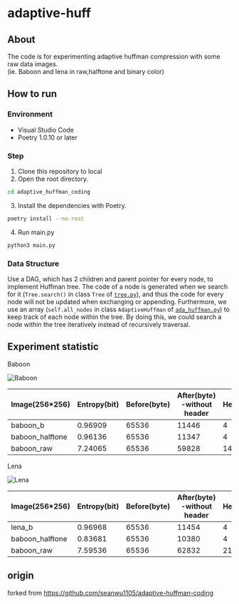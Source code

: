 # adaptive-huff
  
## About 

The code is for experimenting adaptive huffman compression with some raw data images.  
(ie. Baboon and lena in raw,halftone and binary color)

## How to run 

### Environment  

* Visual Studio Code
* Poetry 1.0.10 or later

### Step 
1. Clone this repository to local
2. Open the root directory.
``` bash
cd adaptive_huffman_coding
```
3. Install the dependencies with Poetry.
``` bash
poetry install --no-root
```
4. Run main.py
``` bash
python3 main.py
```

### Data Structure

Use a DAG, which has 2 children and parent pointer for every node, to implement Huffman tree. The code of a node is generated when we search for it (`Tree.search()` in class `Tree` of [`tree.py`](/adaptive_huffman/tree.py)), and thus the code for every node will not be updated when exchanging or appending. Furthermore, we use an array (`self.all_nodes` in class `AdaptiveHuffman` of [`ada_huffman.py`](/adaptive_huffman/ada_huffman.py)) to keep track of each node within the tree. By doing this, we could search a node within the tree iteratively instead of recursively traversal.
 

## Experiment statistic

Baboon 
  
![Baboon](https://github.com/yppan/rusty-classic-huffman-for-img/blob/main/Data/PNG/baboon.png)

| Image(256*256)  | Entropy(bit) | Before(byte) | After(byte) -without header | Header(byte) | Compression Rate |
|-----------------|--------------|--------------|-----------------------------|--------------|------------------|
| baboon_b        | 0.96909      | 65536        | 11446                       | 4            | 82.53%           |
| baboon_halftone | 0.96136      | 65536        | 11347                       | 4            | 82.68%           |
| baboon_raw      | 7.24065      | 65536        | 59828                       | 146          | 8.71%            |

Lena 
  
![Lena](https://github.com/yppan/rusty-classic-huffman-for-img/blob/main/Data/PNG/lena.png)

| Image(256*256)  | Entropy(bit) | Before(byte) | After(byte) -without header | Header(byte) | Compression Rate |
|-----------------|--------------|--------------|-----------------------------|--------------|------------------|
| lena_b          | 0.96968      | 65536        | 11454                       | 4            | 82.52%           |
| baboon_halftone | 0.83681      | 65536        | 10380                       | 4            | 84.16%           |
| baboon_raw      | 7.59536      | 65536        | 62832                       | 214          | 4.13%            |

## origin 

forked from https://github.com/seanwu1105/adaptive-huffman-coding
